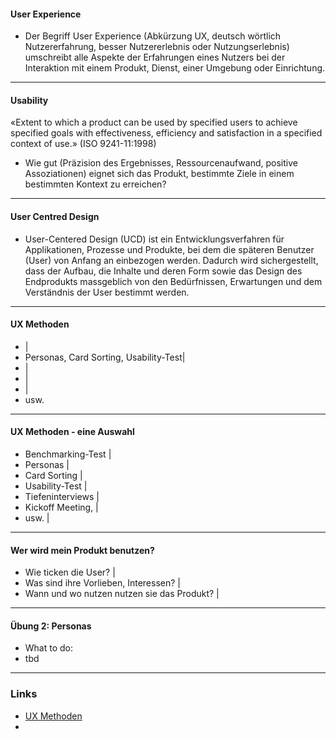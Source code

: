#### User Experience

- Der Begriff User Experience (Abkürzung UX, deutsch wörtlich Nutzererfahrung, besser Nutzererlebnis oder Nutzungserlebnis) umschreibt alle Aspekte der Erfahrungen eines Nutzers bei der Interaktion mit einem Produkt, Dienst, einer Umgebung oder Einrichtung.

---

#### Usability 
«Extent to which a product can be used by specified users to achieve specified goals with effectiveness, efficiency and satisfaction in a specified context of use.» (ISO 9241-11:1998)
- Wie gut (Präzision des Ergebnisses, Ressourcenaufwand, positive Assoziationen) eignet sich das Produkt, bestimmte Ziele in einem bestimmten Kontext zu erreichen?

---

#### User Centred Design
- User-Centered Design (UCD) ist ein Entwicklungsverfahren für Applikationen, Prozesse und Produkte, bei dem die späteren Benutzer (User) von Anfang an einbezogen werden. Dadurch wird sichergestellt, dass der Aufbau, die Inhalte und deren Form sowie das Design des Endprodukts massgeblich von den Bedürfnissen, Erwartungen und dem Verständnis der User bestimmt werden. 

---

#### UX Methoden
-  |
- Personas,  Card Sorting, Usability-Test|
-  |
-  |
-  |
- usw.

---


#### UX Methoden - eine Auswahl
- Benchmarking-Test |
- Personas |
- Card Sorting |
- Usability-Test |
- Tiefeninterviews |
- Kickoff Meeting, |
- usw. |

---

#### Wer wird mein Produkt benutzen?
- Wie ticken die User? |
- Was sind ihre Vorlieben, Interessen? |  
- Wann und wo nutzen nutzen sie das Produkt? |

---

#### Übung 2: Personas
- What to do:
- tbd

---

### Links

- [UX Methoden](https://www.usability.de/leistungen/methoden.html)
- 

